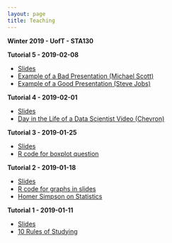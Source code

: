 ```yaml
---
layout: page
title: Teaching
---
```


**Winter 2019 - UofT - STA130**

**Tutorial 5 - 2019-02-08**
- <a href="https://daveveitch.github.io/teaching/2019S-STA130/Tutorial5.pdf">Slides</a>
- <a href="https://www.youtube.com/watch?v=SwnERfIRVXY">Example of a Bad Presentation (Michael Scott)</a>
- <a href="https://www.youtube.com/watch?v=vN4U5FqrOdQ">Example of a Good Presentation (Steve Jobs)</a>

**Tutorial 4 - 2019-02-01**
- <a href="https://daveveitch.github.io/teaching/2019S-STA130/Tutorial4.pdf">Slides</a>
- <a href="https://www.youtube.com/watch?v=_Wk9T_G-u4o">Day in the Life of a Data Scientist Video (Chevron)</a>

**Tutorial 3 - 2019-01-25**
- <a href="https://daveveitch.github.io/teaching/2019S-STA130/Tutorial3.pdf">Slides</a>
- <a href="https://daveveitch.github.io/teaching/2019S-STA130/boxplots.R">R code for boxplot question</a>

**Tutorial 2 - 2019-01-18**
- <a href="https://daveveitch.github.io/teaching/2019S-STA130/Tutorial2.pdf">Slides</a>
- <a href="https://daveveitch.github.io/teaching/2019S-STA130/tutorial2rplot.R">R code for graphs in slides</a>
- <a href="https://www.youtube.com/watch?v=sm7ArKlzHSM">Homer Simpson on Statistics</a>

**Tutorial 1 - 2019-01-11**
- <a href="https://daveveitch.github.io/teaching/2019S-STA130/Week1.pdf">Slides</a>
- <a href="https://daveveitch.github.io/teaching/2019S-STA130/10rules-of-studying.pdf">10 Rules of Studying</a>
